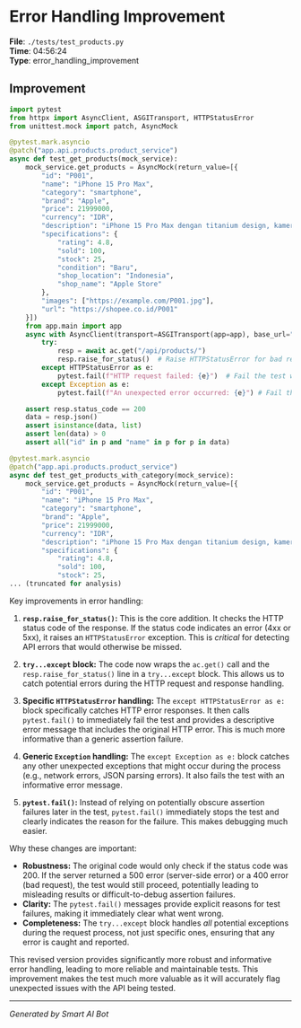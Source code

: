 # Error Handling Improvement

**File**: `./tests/test_products.py`  
**Time**: 04:56:24  
**Type**: error_handling_improvement

## Improvement

```python
import pytest
from httpx import AsyncClient, ASGITransport, HTTPStatusError
from unittest.mock import patch, AsyncMock

@pytest.mark.asyncio
@patch("app.api.products.product_service")
async def test_get_products(mock_service):
    mock_service.get_products = AsyncMock(return_value=[{
        "id": "P001",
        "name": "iPhone 15 Pro Max",
        "category": "smartphone",
        "brand": "Apple",
        "price": 21999000,
        "currency": "IDR",
        "description": "iPhone 15 Pro Max dengan titanium design, kamera 48MP, dan performa terbaik",
        "specifications": {
            "rating": 4.8,
            "sold": 100,
            "stock": 25,
            "condition": "Baru",
            "shop_location": "Indonesia",
            "shop_name": "Apple Store"
        },
        "images": ["https://example.com/P001.jpg"],
        "url": "https://shopee.co.id/P001"
    }])
    from app.main import app
    async with AsyncClient(transport=ASGITransport(app=app), base_url="http://test") as ac:
        try:
            resp = await ac.get("/api/products/")
            resp.raise_for_status()  # Raise HTTPStatusError for bad responses (4xx or 5xx)
        except HTTPStatusError as e:
            pytest.fail(f"HTTP request failed: {e}")  # Fail the test with a descriptive message
        except Exception as e:
            pytest.fail(f"An unexpected error occurred: {e}") # Fail the test with unexpected error

    assert resp.status_code == 200
    data = resp.json()
    assert isinstance(data, list)
    assert len(data) > 0
    assert all("id" in p and "name" in p for p in data)

@pytest.mark.asyncio
@patch("app.api.products.product_service")
async def test_get_products_with_category(mock_service):
    mock_service.get_products = AsyncMock(return_value=[{
        "id": "P001",
        "name": "iPhone 15 Pro Max",
        "category": "smartphone",
        "brand": "Apple",
        "price": 21999000,
        "currency": "IDR",
        "description": "iPhone 15 Pro Max dengan titanium design, kamera 48MP, dan performa terbaik",
        "specifications": {
            "rating": 4.8,
            "sold": 100,
            "stock": 25,
... (truncated for analysis)
```

Key improvements in error handling:

1. **`resp.raise_for_status()`:**  This is the core addition.  It checks the HTTP status code of the response. If the status code indicates an error (4xx or 5xx), it raises an `HTTPStatusError` exception.  This is *critical* for detecting API errors that would otherwise be missed.

2. **`try...except` block:**  The code now wraps the `ac.get()` call and the `resp.raise_for_status()` line in a `try...except` block. This allows us to catch potential errors during the HTTP request and response handling.

3. **Specific `HTTPStatusError` handling:** The `except HTTPStatusError as e:` block specifically catches HTTP error responses.  It then calls `pytest.fail()` to immediately fail the test and provides a descriptive error message that includes the original HTTP error. This is much more informative than a generic assertion failure.

4. **Generic `Exception` handling:**  The `except Exception as e:` block catches any other unexpected exceptions that might occur during the process (e.g., network errors, JSON parsing errors). It also fails the test with an informative error message.

5. **`pytest.fail()`:**  Instead of relying on potentially obscure assertion failures later in the test, `pytest.fail()` immediately stops the test and clearly indicates the reason for the failure. This makes debugging much easier.

Why these changes are important:

* **Robustness:**  The original code would only check if the status code was 200.  If the server returned a 500 error (server-side error) or a 400 error (bad request), the test would still proceed, potentially leading to misleading results or difficult-to-debug assertion failures.
* **Clarity:**  The `pytest.fail()` messages provide explicit reasons for test failures, making it immediately clear what went wrong.
* **Completeness:** The `try...except` block handles *all* potential exceptions during the request process, not just specific ones, ensuring that any error is caught and reported.

This revised version provides significantly more robust and informative error handling, leading to more reliable and maintainable tests.  This improvement makes the test much more valuable as it will accurately flag unexpected issues with the API being tested.

---
*Generated by Smart AI Bot*

